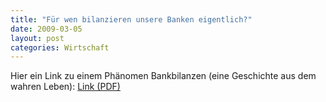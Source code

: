 ```yaml
---
title: "Für wen bilanzieren unsere Banken eigentlich?"
date: 2009-03-05
layout: post
categories: Wirtschaft
---
```


Hier ein Link zu einem Phänomen Bankbilanzen (eine Geschichte aus dem
wahren Leben): [Link (PDF)](/pub/bankbilanz.pdf)
